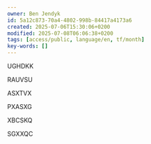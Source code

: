 ```yaml
---
owner: Ben Jendyk
id: 5a12c873-70a4-4802-998b-84417a4173a6
created: 2025-07-06T15:30:06+0200
modified: 2025-07-08T06:06:38+0200
tags: [access/public, language/en, tf/month]
key-words: []
---
```


UGHDKK

RAUVSU

ASXTVX

PXASXG

XBCSKQ

SGXXQC
